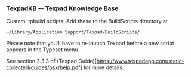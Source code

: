 ### TexpadKB -- Texpad Knowledge Base

Custom .tpbuild scripts. Add these to the BuildScripts directory at

    ~/Library/Application Support/Texpad/BuildScripts/

Please note that you'll have to re-launch Texpad before a new script appears in the Typeset menu.

See section 2.3.3 of (Texpad Guide)[https://www.texpadapp.com/static-collected/guides/osx/help.pdf] for more details.

